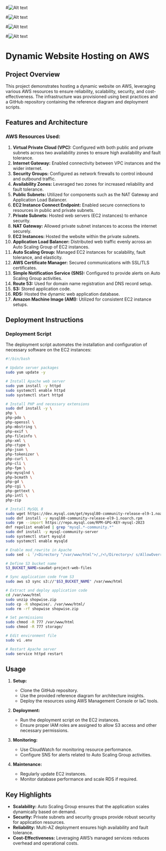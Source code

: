 #![Alt text](/dynamic-web-app-ref-ach3.png)

#![Alt text](/dynamic-web-app-ref-ach2.png)

#![Alt text](/dynamic-web-ref-ach.png)

#![Alt text](/3._Host_a_Dynamic_Web_App_on_AWS.png)


# Dynamic Website Hosting on AWS

## Project Overview
This project demonstrates hosting a dynamic website on AWS, leveraging various AWS resources to ensure reliability, scalability, security, and cost-effectiveness. The infrastructure was provisioned using best practices and a GitHub repository containing the reference diagram and deployment scripts.

## Features and Architecture

### AWS Resources Used:

1. **Virtual Private Cloud (VPC):** Configured with both public and private subnets across two availability zones to ensure high availability and fault tolerance.
2. **Internet Gateway:** Enabled connectivity between VPC instances and the wider internet.
3. **Security Groups:** Configured as network firewalls to control inbound and outbound traffic.
4. **Availability Zones:** Leveraged two zones for increased reliability and fault tolerance.
5. **Public Subnets:** Utilized for components such as the NAT Gateway and Application Load Balancer.
6. **EC2 Instance Connect Endpoint:** Enabled secure connections to resources in public and private subnets.
7. **Private Subnets:** Hosted web servers (EC2 instances) to enhance security.
8. **NAT Gateway:** Allowed private subnet instances to access the internet securely.
9. **EC2 Instances:** Hosted the website within the private subnets.
10. **Application Load Balancer:** Distributed web traffic evenly across an Auto Scaling Group of EC2 instances.
11. **Auto Scaling Group:** Managed EC2 instances for scalability, fault tolerance, and elasticity.
12. **AWS Certificate Manager:** Secured communications with SSL/TLS certificates.
13. **Simple Notification Service (SNS):** Configured to provide alerts on Auto Scaling Group activities.
14. **Route 53:** Used for domain name registration and DNS record setup.
15. **S3:** Stored application code.
16. **RDS:** Hosted the dynamic web application database.
17. **Amazon Machine Image (AMI):** Utilized for consistent EC2 instance setups.

## Deployment Instructions

### Deployment Script
The deployment script automates the installation and configuration of necessary software on the EC2 instances:

```bash
#!/bin/bash

# Update server packages
sudo yum update -y

# Install Apache web server
sudo yum install -y httpd
sudo systemctl enable httpd
sudo systemctl start httpd

# Install PHP and necessary extensions
sudo dnf install -y \
php \
php-pdo \
php-openssl \
php-mbstring \
php-exif \
php-fileinfo \
php-xml \
php-ctype \
php-json \
php-tokenizer \
php-curl \
php-cli \
php-fpm \
php-mysqlnd \
php-bcmath \
php-gd \
php-cgi \
php-gettext \
php-intl \
php-zip

# Install MySQL 8
sudo wget https://dev.mysql.com/get/mysql80-community-release-el9-1.noarch.rpm
sudo dnf install -y mysql80-community-release-el9-1.noarch.rpm
sudo rpm --import https://repo.mysql.com/RPM-GPG-KEY-mysql-2023
dnf repolist enabled | grep "mysql.*-community.*"
sudo dnf install -y mysql-community-server
sudo systemctl start mysqld
sudo systemctl enable mysqld

# Enable mod_rewrite in Apache
sudo sed -i '/<Directory "/var/www/html">/,/<\/Directory>/ s/AllowOverride None/AllowOverride All/' /etc/httpd/conf/httpd.conf

# Define S3 bucket name
S3_BUCKET_NAME=saudat-project-web-files

# Sync application code from S3
sudo aws s3 sync s3://"$S3_BUCKET_NAME" /var/www/html

# Extract and deploy application code
cd /var/www/html
sudo unzip shopwise.zip
sudo cp -R shopwise/. /var/www/html/
sudo rm -rf shopwise shopwise.zip

# Set permissions
sudo chmod -R 777 /var/www/html
sudo chmod -R 777 storage/

# Edit environment file
sudo vi .env

# Restart Apache server
sudo service httpd restart
```

## Usage

1. **Setup:**
   - Clone the GitHub repository.
   - Use the provided reference diagram for architecture insights.
   - Deploy the resources using AWS Management Console or IaC tools.

2. **Deployment:**
   - Run the deployment script on the EC2 instances.
   - Ensure proper IAM roles are assigned to allow S3 access and other necessary permissions.

3. **Monitoring:**
   - Use CloudWatch for monitoring resource performance.
   - Configure SNS for alerts related to Auto Scaling Group activities.

4. **Maintenance:**
   - Regularly update EC2 instances.
   - Monitor database performance and scale RDS if required.

## Key Highlights

- **Scalability:** Auto Scaling Group ensures that the application scales dynamically based on demand.
- **Security:** Private subnets and security groups provide robust security for application resources.
- **Reliability:** Multi-AZ deployment ensures high availability and fault tolerance.
- **Cost-Effectiveness:** Leveraging AWS’s managed services reduces overhead and operational costs.





